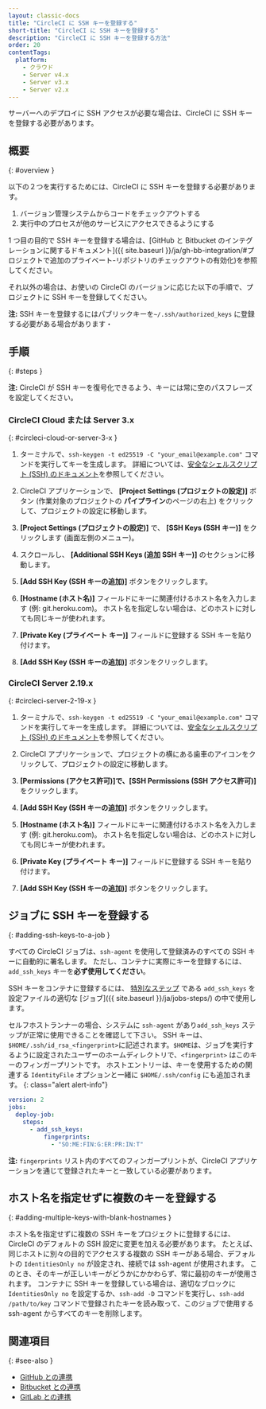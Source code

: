 ```yaml
---
layout: classic-docs
title: "CircleCI に SSH キーを登録する"
short-title: "CircleCI に SSH キーを登録する"
description: "CircleCI に SSH キーを登録する方法"
order: 20
contentTags:
  platform:
    - クラウド
    - Server v4.x
    - Server v3.x
    - Server v2.x
---
```


サーバーへのデプロイに SSH アクセスが必要な場合は、CircleCI に SSH キーを登録する必要があります。

## 概要
{: #overview }

以下の２つを実行するためには、CircleCI に SSH キーを登録する必要があります。

1. バージョン管理システムからコードをチェックアウトする
2. 実行中のプロセスが他のサービスにアクセスできるようにする

1 つ目の目的で SSH キーを登録する場合は、[GitHub と Bitbucket のインテグレーションに関するドキュメント]({{ site.baseurl }}/ja/gh-bb-integration/#プロジェクトで追加のプライベート-リポジトリのチェックアウトの有効化)を参照してください。

それ以外の場合は、お使いの CircleCI のバージョンに応じた以下の手順で、プロジェクトに SSH キーを登録してください。

**注:** SSH キーを登録するにはパブリックキーを`~/.ssh/authorized_keys` に登録する必要がある場合があります・

## 手順
{: #steps }

**注:** CircleCI が SSH キーを復号化できるよう、キーには常に空のパスフレーズを設定してください。

### CircleCI Cloud または Server 3.x
{: #circleci-cloud-or-server-3-x }

1. ターミナルで、`ssh-keygen -t ed25519 -C "your_email@example.com"` コマンドを実行してキーを生成します。 詳細については、[安全なシェルスクリプト (SSH) のドキュメント](https://www.ssh.com/ssh/keygen/)を参照してください。

2. CircleCI アプリケーションで、 **[Project Settings (プロジェクトの設定)]** ボタン (作業対象のプロジェクトの **パイプライン**のページの右上) をクリックして、プロジェクトの設定に移動します。

3. **[Project Settings (プロジェクトの設定)]** で、 **[SSH Keys (SSH キー)]** をクリックします (画面左側のメニュー)。

4. スクロールし、 **[Additional SSH Keys (追加 SSH キー)]** のセクションに移動します。

5. **[Add SSH Key (SSH キーの追加)]** ボタンをクリックします。

6. **[Hostname (ホスト名)]** フィールドにキーに関連付けるホスト名を入力します (例: git.heroku.com)。 ホスト名を指定しない場合は、どのホストに対しても同じキーが使われます。

7. **[Private Key (プライベート キー)]** フィールドに登録する SSH キーを貼り付けます。

8. **[Add SSH Key (SSH キーの追加)]** ボタンをクリックします。

### CircleCI Server 2.19.x
{: #circleci-server-2-19-x }

1. ターミナルで、`ssh-keygen -t ed25519 -C "your_email@example.com"` コマンドを実行してキーを生成します。 詳細については、[安全なシェルスクリプト (SSH) のドキュメント](https://www.ssh.com/ssh/keygen/)を参照してください。

2. CircleCI アプリケーションで、プロジェクトの横にある歯車のアイコンをクリックして、プロジェクトの設定に移動します。

2. **[Permissions (アクセス許可)]**で、**[SSH Permissions (SSH アクセス許可)]** をクリックします。

3. **[Add SSH Key (SSH キーの追加)]** ボタンをクリックします。

4. **[Hostname (ホスト名)]** フィールドにキーに関連付けるホスト名を入力します (例: git.heroku.com)。 ホスト名を指定しない場合は、どのホストに対しても同じキーが使われます。

5. **[Private Key (プライベート キー)]** フィールドに登録する SSH キーを貼り付けます。

6. **[Add SSH Key (SSH キーの追加)]** ボタンをクリックします。

## ジョブに SSH キーを登録する
{: #adding-ssh-keys-to-a-job }

すべての CircleCI ジョブは、`ssh-agent` を使用して登録済みのすべての SSH キーに自動的に署名します。 ただし、コンテナに実際にキーを登録するには、`add_ssh_keys` キーを**必ず使用してください**。

SSH キーをコンテナに登録するには、 [特別なステップ]({{site.baseurl}}/ja/configuration-reference/#add_ssh_keys) である `add_ssh_keys` を設定ファイルの適切な [ジョブ]({{ site.baseurl }}/ja/jobs-steps/) の中で使用します。

セルフホストランナーの場合、システムに `ssh-agent`  があり`add_ssh_keys` ステップが正常に使用できることを確認して下さい。 SSH キーは、`$HOME/.ssh/id_rsa_<fingerprint>`に記述されます。`$HOME`は、ジョブを実行するように設定されたユーザーのホームディレクトリで、`<fingerprint>` はこのキーのフィンガープリントです。 ホストエントリーは、キーを使用するための関連する `IdentityFile` オプションと一緒に `$HOME/.ssh/config` にも追加されます。
{: class="alert alert-info"}

```yaml
version: 2
jobs:
  deploy-job:
    steps:
      - add_ssh_keys:
          fingerprints:
            - "SO:ME:FIN:G:ER:PR:IN:T"
```

**注:** `fingerprints` リスト内のすべてのフィンガープリントが、CircleCI アプリケーションを通じて登録されたキーと一致している必要があります。

## ホスト名を指定せずに複数のキーを登録する
{: #adding-multiple-keys-with-blank-hostnames }

ホスト名を指定せずに複数の SSH キーをプロジェクトに登録するには、CircleCI のデフォルトの SSH 設定に変更を加える必要があります。 たとえば、同じホストに別々の目的でアクセスする複数の SSH キーがある場合、デフォルトの `IdentitiesOnly no` が設定され、接続では ssh-agent が使用されます。 このとき、そのキーが正しいキーがどうかにかかわらず、常に最初のキーが使用されます。 コンテナに SSH キーを登録している場合は、適切なブロックに `IdentitiesOnly no` を設定するか、`ssh-add -D` コマンドを実行し、`ssh-add /path/to/key` コマンドで登録されたキーを読み取って、このジョブで使用する ssh-agent からすべてのキーを削除します。

## 関連項目
{: #see-also }

- [GitHub との連携]({{site.baseurl}}/ja/github-integration)
- [Bitbucket との連携]({{site.baseurl}}/ja/bitbucket-integration)
- [GitLab との連携]({{site.baseurl}}/ja/gitlab-integration/)
